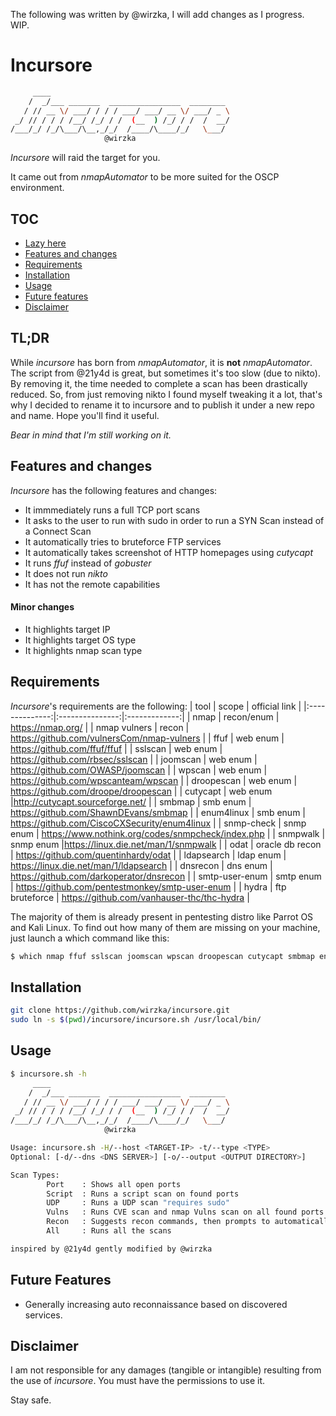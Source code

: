 The following was written by @wirzka, I will add changes as I progress. WIP. 



# Incursore
```bash
     ____                                        
    /  _/___ _______  ________________  ________
   / // __ \/ ___/ / / / ___/ ___/ __ \/ ___/ _ \
 _/ // / / / /__/ /_/ / /  (__  ) /_/ / /  /  __/
/___/_/ /_/\___/\__,_/_/  /____/\____/_/   \___/
                     @wirzka     
```
*Incursore* will raid the target for you.

It came out from *nmapAutomator* to be more suited for the OSCP environment.

## TOC
- [Lazy here](#tldr)
- [Features and changes](#features-and-changes)
- [Requirements](#requirements)
- [Installation](#installation)
- [Usage](#usage)
- [Future features](#future-features)
- [Disclaimer](#disclaimer)

## TL;DR
While *incursore* has born from *nmapAutomator*, it is **not** *nmapAutomator*. The script from @21y4d is great, but sometimes it's too slow (due to nikto). By removing it, the time needed to complete a scan has been drastically reduced.
So, from just removing nikto I found myself tweaking it a lot, that's why I decided to rename it to incursore and to publish it under a new repo and name.
Hope you'll find it useful.

*Bear in mind that I'm still working on it.*

## Features and changes
*Incursore* has the following features and changes:
- It immmediately runs a full TCP port scans
- It asks to the user to run with sudo in order to run a SYN Scan instead of a Connect Scan
- It automatically tries to bruteforce FTP services
- It automatically takes screenshot of HTTP homepages using *cutycapt*
- It runs *ffuf* instead of *gobuster*
- It does not run *nikto*
- It has not the remote capabilities
#### Minor changes
- It highlights target IP
- It highlights target OS type
- It highlights nmap scan type
## Requirements
*Incursore*'s requirements are the following:
|      tool      |      scope      | official link |
|:--------------:|:---------------:|:-------------:|
|      nmap      |   recon/enum    | https://nmap.org/              |
|  nmap vulners  |      recon      |   https://github.com/vulnersCom/nmap-vulners            |
|      ffuf      |    web enum     |  https://github.com/ffuf/ffuf             |
|    sslscan     |    web enum     |  https://github.com/rbsec/sslscan             |
|    joomscan    |    web enum     | https://github.com/OWASP/joomscan              |
|     wpscan     |    web enum     |   https://github.com/wpscanteam/wpscan            |
|   droopescan   |    web enum     | https://github.com/droope/droopescan              |
|    cutycapt    |    web enum     |http://cutycapt.sourceforge.net/               |
|     smbmap     |    smb enum     | https://github.com/ShawnDEvans/smbmap              |
|   enum4linux   |    smb enum     |   https://github.com/CiscoCXSecurity/enum4linux            |
|   snmp-check   |    snmp enum    | https://www.nothink.org/codes/snmpcheck/index.php              |
|    snmpwalk    |    snmp enum    |https://linux.die.net/man/1/snmpwalk               |
|      odat      | oracle db recon |   https://github.com/quentinhardy/odat            |
|   ldapsearch   |    ldap enum    |   https://linux.die.net/man/1/ldapsearch            |
|    dnsrecon    |    dns enum     | https://github.com/darkoperator/dnsrecon              |
| smtp-user-enum |    smtp enum    | https://github.com/pentestmonkey/smtp-user-enum              |
|     hydra      | ftp bruteforce  | https://github.com/vanhauser-thc/thc-hydra              |


The majority of them is already present in pentesting distro like Parrot OS and Kali Linux.
To find out how many of them are missing on your machine, just launch a which command like this:
```bash
$ which nmap ffuf sslscan joomscan wpscan droopescan cutycapt smbmap enum4linux snmp-check snmpwalk odat ldapsearch dnsrecon smtp-user-enum hydra
```

## Installation
```bash
git clone https://github.com/wirzka/incursore.git
sudo ln -s $(pwd)/incursore/incursore.sh /usr/local/bin/
```
## Usage
```bash
$ incursore.sh -h
     ____                                        
    /  _/___ _______  ________________  ________
   / // __ \/ ___/ / / / ___/ ___/ __ \/ ___/ _ \
 _/ // / / / /__/ /_/ / /  (__  ) /_/ / /  /  __/
/___/_/ /_/\___/\__,_/_/  /____/\____/_/   \___/
                     @wirzka                      

Usage: incursore.sh -H/--host <TARGET-IP> -t/--type <TYPE>
Optional: [-d/--dns <DNS SERVER>] [-o/--output <OUTPUT DIRECTORY>]

Scan Types:
        Port    : Shows all open ports
        Script  : Runs a script scan on found ports
        UDP     : Runs a UDP scan "requires sudo"
        Vulns   : Runs CVE scan and nmap Vulns scan on all found ports
        Recon   : Suggests recon commands, then prompts to automatically run them
        All     : Runs all the scans

inspired by @21y4d gently modified by @wirzka
```
## Future Features
- Generally increasing auto reconnaissance based on discovered services.

## Disclaimer
I am not responsible for any damages (tangible or intangible) resulting from the use of *incursore*.
You must have the permissions to use it.

Stay safe.
